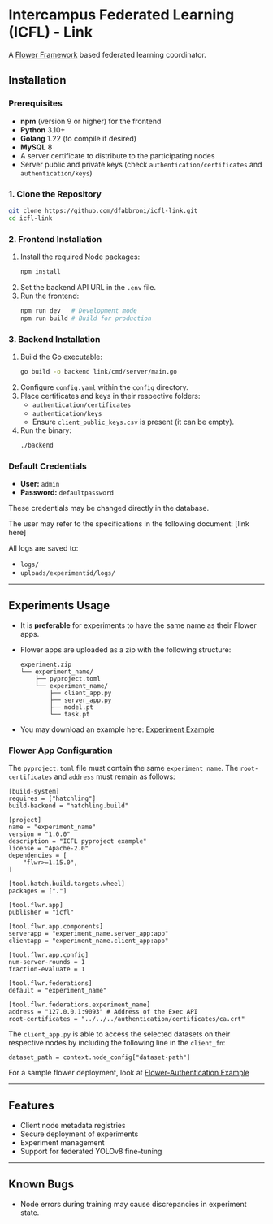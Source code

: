 # Intercampus Federated Learning (ICFL) - Link

A [Flower Framework](https://github.com/adap/flower) based federated learning coordinator.

## Installation

### Prerequisites
- **npm** (version 9 or higher) for the frontend
- **Python** 3.10+
- **Golang** 1.22 (to compile if desired)
- **MySQL** 8
- A server certificate to distribute to the participating nodes
- Server public and private keys (check `authentication/certificates` and `authentication/keys`)

### 1. Clone the Repository
```sh
git clone https://github.com/dfabbroni/icfl-link.git
cd icfl-link
```

### 2. Frontend Installation
1. Install the required Node packages:
   ```sh
   npm install
   ```
2. Set the backend API URL in the `.env` file.
3. Run the frontend:
   ```sh
   npm run dev   # Development mode
   npm run build # Build for production
   ```

### 3. Backend Installation
1. Build the Go executable:
   ```sh
   go build -o backend link/cmd/server/main.go
   ```
2. Configure `config.yaml` within the `config` directory.
3. Place certificates and keys in their respective folders:
   - `authentication/certificates`
   - `authentication/keys`
   - Ensure `client_public_keys.csv` is present (it can be empty).
4. Run the binary:
   ```sh
   ./backend
   ```

### Default Credentials
- **User:** `admin`
- **Password:** `defaultpassword`
  
These credentials may be changed directly in the database.

The user may refer to the specifications in the following document: [link here]

All logs are saved to:
- `logs/`
- `uploads/experimentid/logs/`

---
## Experiments Usage

- It is **preferable** for experiments to have the same name as their Flower apps.
- Flower apps are uploaded as a zip with the following structure:
  ```
  experiment.zip
  └── experiment_name/
      ├── pyproject.toml
      └── experiment_name/
          ├── client_app.py
          ├── server_app.py
          ├── model.pt
          └── task.pt
  ```

- You may download an example here: [Experiment Example](https://utpac-my.sharepoint.com/:u:/g/personal/david_fabbroni_utp_ac_pa/EasbsUyD2M5Mn3_hC6FREh0BxFaX01rg9u78VLxp25agCw?e=MQ0a2W)

### Flower App Configuration
The `pyproject.toml` file must contain the same `experiment_name`. The `root-certificates` and `address` must remain as follows:

```
[build-system]
requires = ["hatchling"]
build-backend = "hatchling.build"

[project]
name = "experiment_name"
version = "1.0.0"
description = "ICFL pyproject example"
license = "Apache-2.0"
dependencies = [
    "flwr>=1.15.0",
]

[tool.hatch.build.targets.wheel]
packages = ["."]

[tool.flwr.app]
publisher = "icfl"

[tool.flwr.app.components]
serverapp = "experiment_name.server_app:app"
clientapp = "experiment_name.client_app:app"

[tool.flwr.app.config]
num-server-rounds = 1
fraction-evaluate = 1

[tool.flwr.federations]
default = "experiment_name"

[tool.flwr.federations.experiment_name]
address = "127.0.0.1:9093" # Address of the Exec API
root-certificates = "../../../authentication/certificates/ca.crt"
```

The `client_app.py` is able to access the selected datasets on their respective nodes by including the following line in the `client_fn`:

```
dataset_path = context.node_config["dataset-path"]
```

For a sample flower deployment, look at 
[Flower-Authentication Example](https://github.com/adap/flower/tree/40f8a4a981967e67e3e3bac5f1ef7958a854ef45/examples/flower-authentication)

---
## Features
- Client node metadata registries
- Secure deployment of experiments
- Experiment management
- Support for federated YOLOv8 fine-tuning

---
## Known Bugs
- Node errors during training may cause discrepancies in experiment state.

